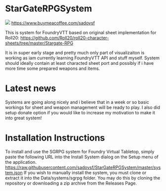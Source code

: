 # StarGateRPGSystem
![](https://user-images.githubusercontent.com/2211533/120898785-ca4f7e00-c62c-11eb-8663-b13aa72c119c.png)
https://www.buymeacoffee.com/sadovsf

This is system for FoundryVTT based on original sheet implementation for Roll20:
https://github.com/Roll20/roll20-character-sheets/tree/master/Stargate-RPG

It is in super early stage and pretty much only part of visualizaiton is working as iam currently learning FoundryVTT API and stuff myself.
System should ideally contain at least characted sheet port and possibly if i have more time some prepared weapons and items.

# Latest news
Systems are going along nicely and i believe that in a week or so basic workings for sheet and weapon management will be ready to play.
I also did setup donate option if you would like to increase my motivation to make it into great system!

# Installation Instructions
To install and use the SGRPG system for Foundry Virtual Tabletop, simply paste the following URL into the
Install System dialog on the Setup menu of the application.
https://raw.githubusercontent.com/sadovsf/StarGateRPGSystem/master/system.json
If you wish to manually install the system, you must clone or extract it into the Data/systems/sgrpg folder. You
may do this by cloning the repository or downloading a zip archive from the
Releases Page.
